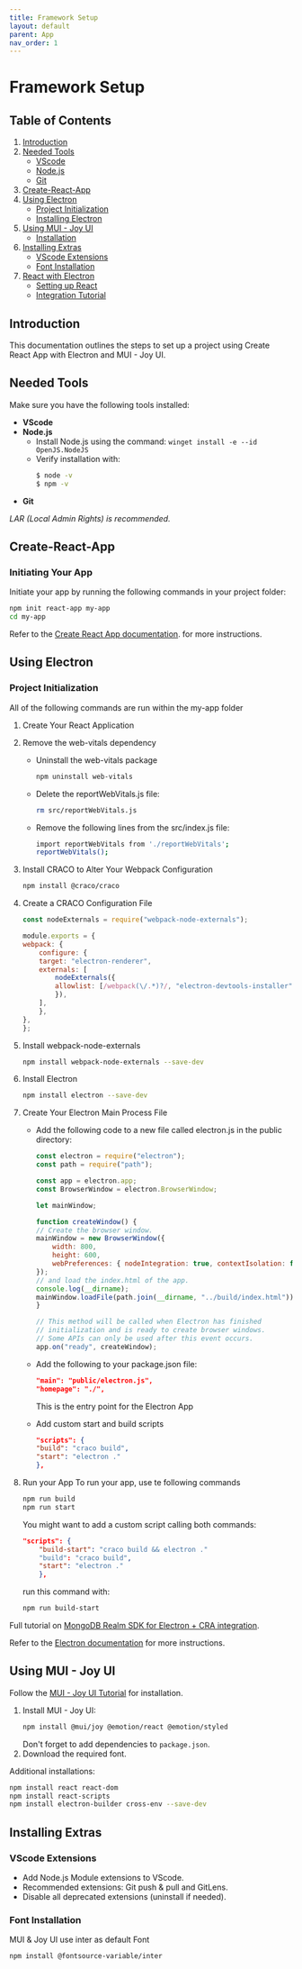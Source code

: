 ```yaml
---
title: Framework Setup
layout: default
parent: App
nav_order: 1
---
```


# Framework Setup

## Table of Contents
1. [Introduction](#introduction)
2. [Needed Tools](#needed-tools)
   - [VScode](#vscode)
   - [Node.js](#nodejs)
   - [Git](#git)
3. [Create-React-App](#create-react-app)
4. [Using Electron](#using-electron)
   - [Project Initialization](#project-initialization)
   - [Installing Electron](#installing-electron)
5. [Using MUI - Joy UI](#using-mui-joy-ui)
   - [Installation](#installation)
6. [Installing Extras](#installing-extras)
   - [VScode Extensions](#vscode-extensions)
   - [Font Installation](#font-installation)
7. [React with Electron](#react-with-electron)
   - [Setting up React](#setting-up-react)
   - [Integration Tutorial](#integration-tutorial)

## Introduction

This documentation outlines the steps to set up a project using Create React App with Electron and MUI - Joy UI.

## Needed Tools

Make sure you have the following tools installed:

- **VScode**
- **Node.js**
  - Install Node.js using the command: `winget install -e --id OpenJS.NodeJS`
  - Verify installation with:
    ```bash
    $ node -v
    $ npm -v
    ```
- **Git**

*LAR (Local Admin Rights) is recommended.*

## Create-React-App

### Initiating Your App

Initiate your app by running the following commands in your project folder:

```bash
npm init react-app my-app
cd my-app
```


Refer to the [Create React App documentation](https://create-react-app.dev/docs/getting-started/). for more instructions.

## Using Electron

### Project Initialization

All of the following commands are run within the my-app folder

1. Create Your React Application
2. Remove the web-vitals dependency
    -   Uninstall the web-vitals package
        ```bash
        npm uninstall web-vitals
        ```
    -   Delete the reportWebVitals.js file:
        ```bash
        rm src/reportWebVitals.js
        ```
    -   Remove the following lines from the src/index.js file:
        ```bash
        import reportWebVitals from './reportWebVitals';
        reportWebVitals();
        ```
3. Install CRACO to Alter Your Webpack Configuration
    ```bash
    npm install @craco/craco
    ```
4. Create a CRACO Configuration File
    ```craco.config.js
    const nodeExternals = require("webpack-node-externals");

    module.exports = {
    webpack: {
        configure: {
        target: "electron-renderer",
        externals: [
            nodeExternals({
            allowlist: [/webpack(\/.*)?/, "electron-devtools-installer"],
            }),
        ],
        },
    },
    };
    ```
5. Install webpack-node-externals
    ```bash
    npm install webpack-node-externals --save-dev
    ```
6. Install Electron
    ```bash
    npm install electron --save-dev
    ```
7. Create Your Electron Main Process File
    -   Add the following code to a new file called electron.js in the public directory:
        ```electron.js
        const electron = require("electron");
        const path = require("path");

        const app = electron.app;
        const BrowserWindow = electron.BrowserWindow;

        let mainWindow;

        function createWindow() {
        // Create the browser window.
        mainWindow = new BrowserWindow({
            width: 800,
            height: 600,
            webPreferences: { nodeIntegration: true, contextIsolation: false },
        });
        // and load the index.html of the app.
        console.log(__dirname);
        mainWindow.loadFile(path.join(__dirname, "../build/index.html"));
        }

        // This method will be called when Electron has finished
        // initialization and is ready to create browser windows.
        // Some APIs can only be used after this event occurs.
        app.on("ready", createWindow);
        ```

    -   Add the following to your package.json file:
        ```package.json
        "main": "public/electron.js",
        "homepage": "./",
        ```
        This is the entry point for the Electron App

    -   Add custom start and build scripts
        ```package.json
        "scripts": {
        "build": "craco build",
        "start": "electron ."
        },
        ```
8. Run your App
    To run your app, use te following commands
    ```bash
    npm run build
    npm run start
    ```
    You might want to add a custom script calling both commands:

    ```package.json
    "scripts": {
        "build-start": "craco build && electron ."
        "build": "craco build",
        "start": "electron ."
        },
    ```
    run this command with:
    ```bash 
    npm run build-start
    ```


Full tutorial on [MongoDB Realm SDK for Electron + CRA integration](https://www.mongodb.com/docs/realm/sdk/node/integrations/electron-cra/).

Refer to the [Electron documentation](https://www.electronjs.org/de/docs/latest/tutorial/tutorial-first-app) for more instructions.

## Using MUI - Joy UI

Follow the [MUI - Joy UI Tutorial](https://mui.com/joy-ui/getting-started/installation/) for installation.

1. Install MUI - Joy UI:
   ```bash
   npm install @mui/joy @emotion/react @emotion/styled
   ```
   Don't forget to add dependencies to `package.json`.
2. Download the required font.

Additional installations:

```bash
npm install react react-dom
npm install react-scripts
npm install electron-builder cross-env --save-dev
```

## Installing Extras

### VScode Extensions

- Add Node.js Module extensions to VScode.
- Recommended extensions: Git push & pull and GitLens.
- Disable all deprecated extensions (uninstall if needed).

### Font Installation

MUI & Joy UI use inter as default Font

```bash
npm install @fontsource-variable/inter
```






